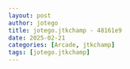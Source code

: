 ```yaml
---
layout: post
author: jotego
title: jotego.jtkchamp - 48161e9
date: 2025-02-21
categories: [Arcade, jtkchamp]
tags: [jotego.jtkchamp]
---
```


